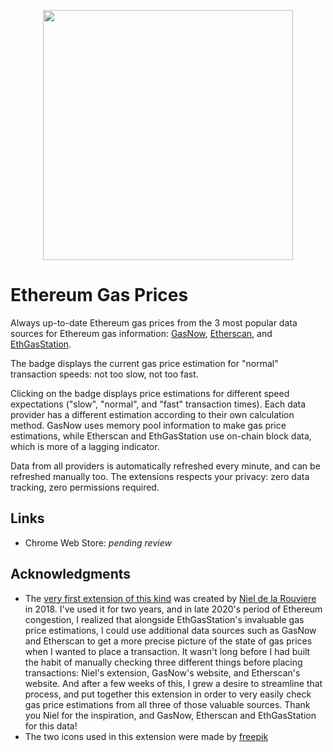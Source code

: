 <p align="center"><img src="https://github.com/philippe-git/ethereum-gas-prices-browser-extension/blob/master/preview.png?raw=true" width="400" /></p>

# Ethereum Gas Prices

Always up-to-date Ethereum gas prices from the 3 most popular data sources for Ethereum gas information: [GasNow](https://www.gasnow.org/), [Etherscan](https://etherscan.io/gastracker), and [EthGasStation](https://ethgasstation.info/).

The badge displays the current gas price estimation for "normal" transaction speeds: not too slow, not too fast.

Clicking on the badge displays price estimations for different speed expectations ("slow", "normal", and "fast" transaction times). Each data provider has a different estimation according to their own calculation method. GasNow uses memory pool information to make gas price estimations, while Etherscan and EthGasStation use on-chain block data, which is more of a lagging indicator.

Data from all providers is automatically refreshed every minute, and can be refreshed manually too. The extensions respects your privacy: zero data tracking, zero permissions required.

## Links

- Chrome Web Store: *pending review*


## Acknowledgments

- The [very first extension of this kind](https://chrome.google.com/webstore/detail/ethereum-gas-price-extens/innfmlnnhfcebjcnfopadflecemoddnp) was created by [Niel de la Rouviere](https://twitter.com/nieldlr) in 2018. I've used it for two years, and in late 2020's period of Ethereum congestion, I realized that alongside EthGasStation's invaluable gas price estimations, I could use additional data sources such as GasNow and Etherscan to get a more precise picture of the state of gas prices when I wanted to place a transaction. It wasn't long before I had built the habit of manually checking three different things before placing transactions: Niel's extension, GasNow's website, and Etherscan's website. And after a few weeks of this, I grew a desire to streamline that process, and put together this extension in order to very easily check gas price estimations from all three of those valuable sources. Thank you Niel for the inspiration, and GasNow, Etherscan and EthGasStation for this data!
- The two icons used in this extension were made by [freepik](https://www.freepik.com/)
